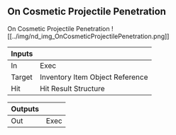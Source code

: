 ## On Cosmetic Projectile Penetration
On Cosmetic Projectile Penetration
![[../img/nd_img_OnCosmeticProjectilePenetration.png]]

|Inputs||
|--|--|
| In | Exec |
| Target | Inventory Item Object Reference |
| Hit | Hit Result Structure |

|Outputs||
|--|--|
| Out | Exec |
